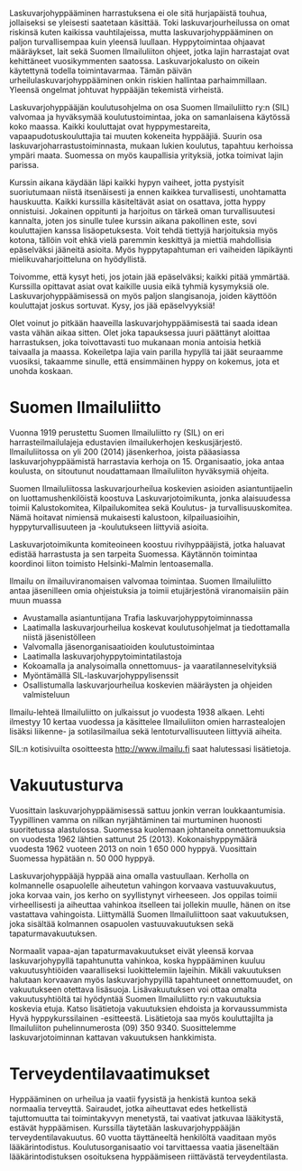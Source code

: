 Laskuvarjohyppääminen harrastuksena ei ole sitä hurjapäistä touhua,
jollaiseksi se yleisesti saatetaan käsittää. Toki laskuvarjourheilussa
on omat riskinsä kuten kaikissa vauhtilajeissa, mutta
laskuvarjohyppääminen on paljon turvallisempaa kuin yleensä luullaan.
Hyppytoimintaa ohjaavat määräykset, lait sekä Suomen Ilmailuliiton
ohjeet, jotka lajin harrastajat ovat kehittäneet vuosikymmenten
saatossa. Laskuvarjokalusto on oikein käytettynä todella toimintavarmaa.
Tämän päivän urheilulaskuvarjohyppääminen onkin riskien hallintaa
parhaimmillaan. Yleensä ongelmat johtuvat hyppääjän tekemistä virheistä.

Laskuvarjohyppääjän koulutusohjelma on osa Suomen Ilmailuliitto ry:n
(SIL) valvomaa ja hyväksymää koulutustoimintaa, joka on samanlaisena
käytössä koko maassa. Kaikki kouluttajat ovat hyppymestareita,
vapaapudotuskouluttajia tai muuten kokeneita hyppääjiä. Suurin osa
laskuvarjoharrastustoiminnasta, mukaan lukien koulutus, tapahtuu
kerhoissa ympäri maata. Suomessa on myös kaupallisia yrityksiä, jotka
toimivat lajin parissa.

Kurssin aikana käydään läpi kaikki hypyn vaiheet, jotta pystyisit
suoriutumaan niistä itsenäisesti ja ennen kaikkea turvallisesti,
unohtamatta hauskuutta. Kaikki kurssilla käsiteltävät asiat on osattava,
jotta hyppy onnistuisi. Jokainen oppitunti ja harjoitus on tärkeä oman
turvallisuutesi kannalta, joten jos sinulle tulee kurssin aikana
pakollinen este, sovi kouluttajien kanssa lisäopetuksesta. Voit tehdä
tiettyjä harjoituksia myös kotona, tällöin voit ehkä vielä paremmin
keskittyä ja miettiä mahdollisia epäselväksi jääneitä asioita. Myös
hyppytapahtuman eri vaiheiden läpikäynti mielikuvaharjoitteluna on
hyödyllistä.

Toivomme, että kysyt heti, jos jotain jää epäselväksi; kaikki pitää
ymmärtää. Kurssilla opittavat asiat ovat kaikille uusia eikä tyhmiä
kysymyksiä ole. Laskuvarjohyppäämisessä on myös paljon slangisanoja,
joiden käyttöön kouluttajat joskus sortuvat. Kysy, jos jää
epäselvyyksiä!

Olet voinut jo pitkään haaveilla laskuvarjohyppäämisestä tai saada idean
vasta vähän aikaa sitten. Olet joka tapauksessa juuri päättänyt aloittaa
harrastuksen, joka toivottavasti tuo mukanaan monia antoisia hetkiä
taivaalla ja maassa. Kokeiletpa lajia vain parilla hypyllä tai jäät
seuraamme vuosiksi, takaamme sinulle, että ensimmäinen hyppy on kokemus,
jota et unohda koskaan.

 Suomen Ilmailuliitto  
======================

Vuonna 1919 perustettu Suomen Ilmailuliitto ry (SIL) on eri
harrasteilmailulajeja edustavien ilmailukerhojen keskusjärjestö.
Ilmailuliitossa on yli 200 (2014) jäsenkerhoa, joista pääasiassa
laskuvarjohyppäämistä harrastavia kerhoja on 15. Organisaatio, joka
antaa koulusta, on sitoutunut noudattamaan Ilmailuliiton hyväksymiä
ohjeita.

Suomen Ilmailuliitossa laskuvarjourheilua koskevien asioiden
asiantuntijaelin on luottamushenkilöistä koostuva Laskuvarjotoimikunta,
jonka alaisuudessa toimii Kalustokomitea, Kilpailukomitea sekä Koulutus-
ja turvallisuuskomitea. Nämä hoitavat nimiensä mukaisesti kalustoon,
kilpailuasioihin, hyppyturvallisuuteen ja -koulutukseen liittyviä
asioita.

Laskuvarjotoimikunta komiteoineen koostuu rivihyppääjistä, jotka
haluavat edistää harrastusta ja sen tarpeita Suomessa. Käytännön
toimintaa koordinoi liiton toimisto Helsinki-Malmin lentoasemalla.

Ilmailu on ilmailuviranomaisen valvomaa toimintaa. Suomen Ilmailuliitto
antaa jäsenilleen omia ohjeistuksia ja toimii etujärjestönä
viranomaisiin päin muun muassa
- Avustamalla asiantuntijana Trafia laskuvarjohyppytoiminnassa
- Laatimalla laskuvarjourheilua koskevat koulutusohjelmat ja
    tiedottamalla niistä jäsenistölleen
- Valvomalla jäsenorganisaatioiden koulutustoimintaa
- Laatimalla laskuvarjohyppytoimintatilastoja
- Kokoamalla ja analysoimalla onnettomuus- ja vaaratilanneselvityksiä
- Myöntämällä SIL-laskuvarjohyppylisenssit
- Osallistumalla laskuvarjourheilua koskevien määräysten ja ohjeiden
    valmisteluun

Ilmailu-lehteä Ilmailuliitto on julkaissut jo vuodesta 1938 alkaen.
Lehti ilmestyy 10 kertaa vuodessa ja käsittelee Ilmailuliiton omien
harrastealojen lisäksi liikenne- ja sotilasilmailua sekä
lentoturvallisuuteen liittyviä aiheita.

SIL:n kotisivuilta osoitteesta <http://www.ilmailu.fi> saat halutessasi
lisätietoja.

 Vakuutusturva  
===============

Vuosittain laskuvarjohyppäämisessä sattuu jonkin verran loukkaantumisia.
Tyypillinen vamma on nilkan nyrjähtäminen tai murtuminen huonosti
suoritetussa alastulossa. Suomessa kuolemaan johtaneita onnettomuuksia
on vuodesta 1962 lähtien sattunut 25 (2013). Kokonaishyppymäärä vuodesta
1962 vuoteen 2013 on noin 1 650 000 hyppyä. Vuosittain Suomessa hypätään
n. 50 000 hyppyä.

Laskuvarjohyppääjä hyppää aina omalla vastuullaan. Kerholla on
kolmannelle osapuolelle aiheutetun vahingon korvaava vastuuvakuutus,
joka korvaa vain, jos kerho on syyllistynyt virheeseen. Jos oppilas
toimii virheellisesti ja aiheuttaa vahinkoa itselleen tai jollekin
muulle, hänen on itse vastattava vahingoista. Liittymällä Suomen
Ilmailuliittoon saat vakuutuksen, joka sisältää kolmannen osapuolen
vastuuvakuutuksen sekä tapaturmavakuutuksen.

Normaalit vapaa-ajan tapaturmavakuutukset eivät yleensä korvaa
laskuvarjohypyllä tapahtunutta vahinkoa, koska hyppääminen kuuluu
vakuutusyhtiöiden vaaralliseksi luokittelemiin lajeihin. Mikäli
vakuutuksen halutaan korvaavan myös laskuvarjohypyillä tapahtuneet
onnettomuudet, on vakuutukseen otettava lisäsuoja. Lisävakuutuksen voi
ottaa omalta vakuutusyhtiöltä tai hyödyntää Suomen Ilmailuliitto ry:n
vakuutuksia koskevia etuja. Katso lisätietoja vakuutuksien ehdoista ja
korvaussummista Hyvä hyppykurssilainen -esitteestä. Lisätietoja saa myös
kouluttajilta ja Ilmailuliiton puhelinnumerosta (09) 350 9340.
Suosittelemme laskuvarjotoiminnan kattavan vakuutuksen hankkimista.

 Terveydentilavaatimukset  
==========================

Hyppääminen on urheilua ja vaatii fyysistä ja henkistä kuntoa sekä
normaalia terveyttä. Sairaudet, jotka aiheuttavat edes hetkellistä
tajuttomuutta tai toimintakyvyn menetystä, tai vaativat jatkuvaa
lääkitystä, estävät hyppäämisen. Kurssilla täytetään laskuvarjohyppääjän
terveydentilavakuutus. 60 vuotta täyttäneeltä henkilöltä vaaditaan myös
lääkärintodistus. Koulutusorganisaatio voi tarvittaessa vaatia
jäseneltään lääkärintodistuksen osoituksena hyppäämiseen riittävästä
terveydentilasta.
